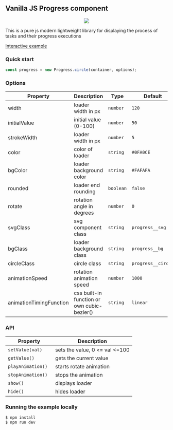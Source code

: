 ## Vanilla JS Progress component

<div style="text-align: center">
    <img src="https://ddgobkiprc33d.cloudfront.net/48e3d4ec-d663-4b11-987d-4bc297c28e95.gif"/>
</div>

This is a pure js modern lightweight  library for displaying the process of tasks and their progress
executions

[Interactive example](https://samofrom.github.io/js-progress/)

### Quick start

```javascript
const progress = new Progress.circle(container, options);
```

### Options

| Property                | Description                                 | Type    | Default          |
|-------------------------|---------------------------------------------|---------|------------------|
| width                   | loader width in px                          | `number`  | `120`            |
| initialValue            | initial value (0-100)                       | `number`  | `50`             |
| strokeWidth             | loader width in px                          | `number`  | `5`              |
| color                   | color of loader                             | `string`  | `#0FA0CE`        |
| bgColor                 | loader background color                     | `string`  | `#FAFAFA `         |
| rounded                 | loader end rounding                         | `boolean` | `false`            |
| rotate                  | rotation angle in degrees                   | `number`  | `0`                |
| svgClass                | svg component class                         | `string`  | `progress__svg`    |
| bgClass                 | loader background class                     | `string`  | `progress__bg`     |
| circleClass             | circle class                                | `string`  | `progress__circle` |
| animationSpeed          | rotation animation speed                    | `number`  | `1000`             |
| animationTimingFunction | css built-in function or own cubic-bezier() | `string`  | `linear`           |

### API

| Property           | Description                    |
|--------------------|--------------------------------|
| `setValue(val)`    | sets the value, 0 <= val <=100 |
| `getValue()`       | gets the current value         |               
| `playAnimation() ` | starts rotate animation        |
| `stopAnimation()`  | stops the animation            |
| `show() `          | displays loader                |
| `hide()`           | hides loader                   |

### Running the example locally

```bash
$ npm install
$ npm run dev
```








